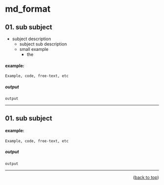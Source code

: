 <a name="topage"></a>

# md_format

## 01. sub subject

* subject description 
   * subject sub description
   * small example
      * the  
      

#### example:

```
Example, code, free-text, etc
```

##### output

```
output
```

-----

## 01. sub subject

#### example:

```
Example, code, free-text, etc
```

##### output

```
output
```

-----

<p align="right">(<a href="#topage">back to top</a>)</p>
<br/>
<br/>

